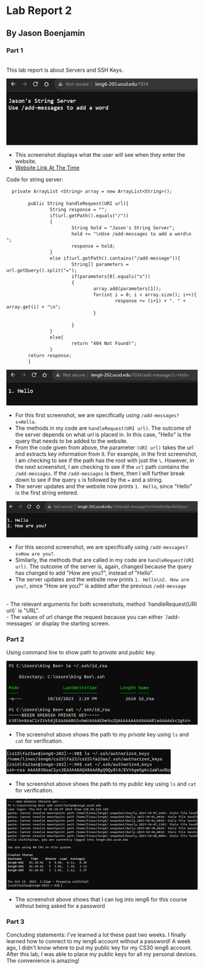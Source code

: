 # Lab Report 2
## By Jason Boenjamin
### Part 1
<br>
This lab report is about Servers and SSH Keys.
<br>

![Image](CSE15_Lab2_SC1.png)
- This screenshot displays what the user will see when they enter the website.
- [Website Link At The Time](http://ieng-202.ucsd.edu:7034)

Code for string server:

```
  private ArrayList <String> array = new ArrayList<String>();

        public String handleRequest(URI url){
                String response = "";
                if(url.getPath().equals("/"))
                {
                        String hold = "Jason's String Server";
                        hold += "\nUse /add-messages to add a word\n ";
                        response = hold;
                }
                else if(url.getPath().contains("/add-message")){
                        String[] parameters = url.getQuery().split("=");
                        if(parameters[0].equals("s"))
                        {
                                array.add(parameters[1]);
                                for(int i = 0; i < array.size(); i++){
                                        response += (i+1) + ". " + array.get(i) + "\n";
                                }

                        }
                }
                else{
                        return "404 Not Found!";
                }
        return response;
        }
```


![Image](CSE15_Lab2_SC2.png)
- For this first screenshot, we are specifically using `/add-messages?s=Hello`.
 - The methods in my code are  `handleRequest(URI url)`. The outcome of the server depends on what url is placed in. In this case, "Hello" is the query that needs to be added to the website.
 - From the code given from above, the parameter `(URI url)` takes the url and extracts key information from it. For example, in the first screenshot, I am checking to see if the path has the root with just the `\`. However, in the next screenshot, I am checking to see if the `url` path contains the `/add-messages`. If the `/add-messages` is there, then I will further break down to see if the query `s` is followed by the `=` and a string.
 - The server updates and the website now prints `1. Hello`, since "Hello" is the first string entered.

![Image](CSE15_Lab2_SC3.png)
- For this second screenshot, we are specifically using `/add-messages?s=How are you?`.
- Similarly, the methods that are called in my code are `handleRequest(URI url)`. The outcome of the server is, again, changed because the query has changed to add "How are you?", instead of "Hello".
- The server updates and the website now prints `1. Hello\n2. How are you?`, since "How are you?" is added after the previous `/add-message`


<br>
- The relevant arguments for both screenshots, method `handleRequest(URI url)` is "URL".
<br>
- The values of url change the request because you can either `/add-messages` or display the starting screen.
<br>



### Part 2

Using command line to show path to *private* and *public* key.

![Image](CSE15_Lab2_SC4.png)
* The screenshot above shows the path to my *private* key using `ls` and `cat` for verification.
  
![Image](CSE15_Lab2_SC5.png)
* The screenshot above shows the path to my *public* key using `ls` and `cat` for verification.
  
![Image](CSE15_Lab2_SC6.png)
* The screenshot above shows that I can log into ieng6 for this course without being asked for a password

### Part 3
Concluding statements:
I've learned a lot these past two weeks. I finally learned how to connect to my ieng6 account without a password! A week ago, I didn't know where to put my public key for my CS30 ieng6 account. After this lab, I was able to place my public keys for all my personal devices. The convenience is amazing!


